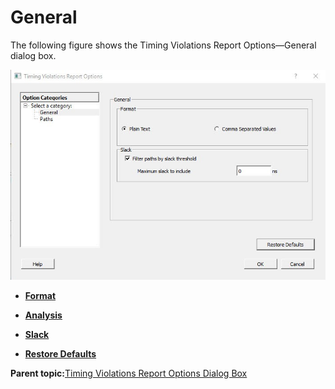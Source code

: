 # General

The following figure shows the Timing Violations Report Options—General dialog box.

![???](GUID-9DFE9954-3EBA-4FDF-AB52-D17C790B07BD-low.jpg "Timing Violations Report Options—General Dialog Box")

-   **[Format](GUID-FF3342D5-2D1D-4D5F-9443-DAA81619DA5B.md)**  

-   **[Analysis](GUID-6DAD357F-9C39-4005-AAF1-FF6B26CFA52A.md)**  

-   **[Slack](GUID-1EC8DD22-D9A6-4A53-8D9D-51A76B858163.md)**  

-   **[Restore Defaults](GUID-84CFD867-4C37-4BAA-A4DC-01A08C90B8AD.md)**  


**Parent topic:**[Timing Violations Report Options Dialog Box](GUID-892D2E3C-BC08-4D52-8468-95678F41CD25.md)

